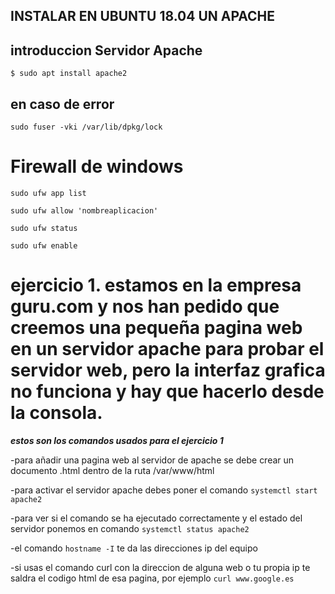 ## INSTALAR EN UBUNTU 18.04 UN APACHE

## introduccion Servidor Apache


```$ sudo apt install apache2```

**en caso de error**
---
```sudo fuser -vki /var/lib/dpkg/lock```


Firewall de windows
===

```sudo ufw app list```

```sudo ufw allow 'nombreaplicacion'```

```sudo ufw status```

```sudo ufw enable```

**ejercicio 1.
estamos en la empresa guru.com y nos han pedido que creemos una pequeña pagina web en un servidor apache para probar el servidor web, pero la interfaz grafica no funciona y hay que hacerlo desde la consola.**
===

***estos son los comandos usados para el ejercicio 1***

-para añadir una pagina web al servidor de apache se debe crear un documento .html dentro de la ruta /var/www/html

-para activar el servidor apache debes poner el comando ```systemctl start apache2```

-para ver si el comando se ha ejecutado correctamente y el estado del servidor ponemos en comando ```systemctl status apache2```

-el comando ```hostname -I``` te da las direcciones ip del equipo

-si usas el comando curl con la direccion de alguna web o tu propia ip te saldra el codigo html de esa pagina, por ejemplo ```curl www.google.es```
